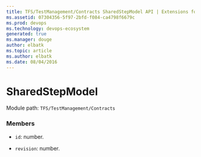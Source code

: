 ```yaml
---
title: TFS/TestManagement/Contracts SharedStepModel API | Extensions for Azure DevOps Services
ms.assetid: 07304356-5f97-2bfd-f084-ca4798f6679c
ms.prod: devops
ms.technology: devops-ecosystem
generated: true
ms.manager: douge
author: elbatk
ms.topic: article
ms.author: elbatk
ms.date: 08/04/2016
---
```


# SharedStepModel

Module path: `TFS/TestManagement/Contracts`


### Members

* `id`: number. 

* `revision`: number. 

